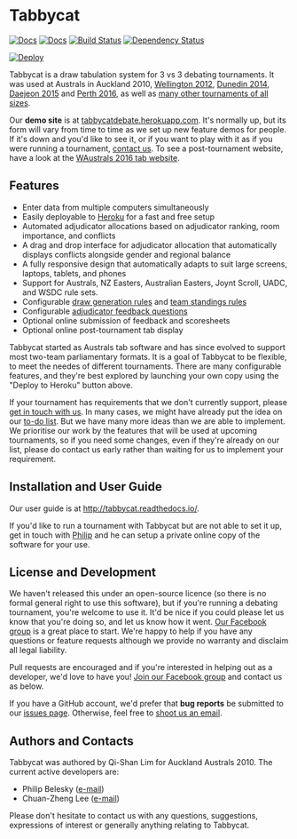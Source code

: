 # Tabbycat

[![Docs](https://readthedocs.org/projects/tabbycat/badge/?version=latest)](http://tabbycat.readthedocs.io/en/latest/)  [![Docs](https://readthedocs.org/projects/tabbycat/badge/?version=stable)](http://tabbycat.readthedocs.io/en/stable/) [![Build Status](https://travis-ci.org/czlee/tabbycat.svg?branch=develop)](https://travis-ci.org/czlee/tabbycat) [![Dependency Status](https://gemnasium.com/badges/github.com/czlee/tabbycat.svg)](https://gemnasium.com/github.com/czlee/tabbycat)

[![Deploy](https://www.herokucdn.com/deploy/button.svg)](https://heroku.com/deploy)

Tabbycat is a draw tabulation system for 3 vs 3 debating tournaments. It was used at Australs in Auckland 2010, [Wellington 2012](https://www.facebook.com/Australs2012), [Dunedin 2014](http://australs2014.herokuapp.com), [Daejeon 2015](http://australs2015.herokuapp.com) and [Perth 2016](http://australs2016.herokuapp.com), as well as [many other tournaments of all sizes](http://tabbycat.readthedocs.io/en/stable/about/tournament-history.html).

Our **demo site** is at [tabbycatdebate.herokuapp.com](http://tabbycatdebate.herokuapp.com/). It's normally up, but its form will vary from time to time as we set up new feature demos for people. If it's down and you'd like to see it, or if you want to play with it as if you were running a tournament, [contact us](#authors-and-contacts). To see a post-tournament website, have a look at the [WAustrals 2016 tab website](http://australs2016.herokuapp.com).

## Features

- Enter data from multiple computers simultaneously
- Easily deployable to [Heroku](https://www.heroku.com/) for a fast and free setup
- Automated adjudicator allocations based on adjudicator ranking, room importance, and conflicts
- A drag and drop interface for adjudicator allocation that automatically displays conflicts alongside gender and regional balance
- A fully responsive design that automatically adapts to suit large screens, laptops, tablets, and phones
- Support for Australs, NZ Easters, Australian Easters, Joynt Scroll, UADC, and WSDC rule sets.
- Configurable [draw generation rules](http://tabbycat.readthedocs.io/en/stable/features/draw-generation.html) and [team standings rules](http://tabbycat.readthedocs.io/en/stable/features/team-standings-rules.html)
- Configurable [adjudicator feedback questions](http://tabbycat.readthedocs.io/en/stable/features/adjudicator-feedback.html)
- Optional online submission of feedback and scoresheets
- Optional online post-tournament tab display

Tabbycat started as Australs tab software and has since evolved to support most two-team parliamentary formats. It is a goal of Tabbycat to be flexible, to meet the needes of different tournaments. There are many configurable features, and they're best explored by launching your own copy using the "Deploy to Heroku" button above.

If your tournament has requirements that we don't currently support, please [get in touch with us](#authors-and-contacts). In many cases, we might have already put the idea on our [to-do list](https://github.com/czlee/tabbycat/issues). But we have many more ideas than we are able to implement. We prioritise our work by the features that will be used at upcoming tournaments, so if you need some changes, even if they're already on our list, please do contact us early rather than waiting for us to implement your requirement.

## Installation and User Guide

Our user guide is at http://tabbycat.readthedocs.io/.

If you'd like to run a tournament with Tabbycat but are not able to set it up, get in touch with [Philip](http://www.google.com/recaptcha/mailhide/d?k=01aItEbHtwnn1PzIPGGM9W8A==&c=XWljk2iGokfhziV2Rt4OiKA5uab1vCrnxwXcPUsWgnM=) and he can setup a private online copy of the software for your use.

## License and Development

We haven't released this under an open-source licence (so there is no formal general right to use this software), but if you're running a debating tournament, you're welcome to use it. It'd be nice if you could please let us know that you're doing so, and let us know how it went. [Our Facebook group](https://www.facebook.com/groups/tabbycat.debate/) is a great place to start. We're happy to help if you have any questions or feature requests although we provide no warranty and disclaim all legal liability.

Pull requests are encouraged and if you're interested in helping out as a developer, we'd love to have you! [Join our Facebook group](https://www.facebook.com/groups/tabbycat.debate/) and contact us as below.

If you have a GitHub account, we'd prefer that **bug reports** be submitted to our [issues page](https://github.com/czlee/tabbycat/issues). Otherwise, feel free to [shoot us an email](#authors-and-contacts).

## Authors and Contacts

Tabbycat was authored by Qi-Shan Lim for Auckland Australs 2010. The current active developers are:

- Philip Belesky ([e-mail](http://www.google.com/recaptcha/mailhide/d?k=01aItEbHtwnn1PzIPGGM9W8A==&c=XWljk2iGokfhziV2Rt4OiKA5uab1vCrnxwXcPUsWgnM=))
- Chuan-Zheng Lee ([e-mail](mailto:czlee@stanford.edu))

Please don't hesitate to contact us with any questions, suggestions, expressions of interest or generally anything relating to Tabbycat.
